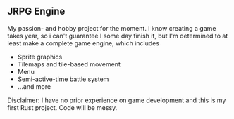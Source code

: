 ## JRPG Engine
My passion- and hobby project for the moment. I know creating a game takes year, so i can't guarantee I some day finish it, but I'm determined to at least make a complete game engine, which includes
- Sprite graphics
- Tilemaps and tile-based movement
- Menu
- Semi-active-time battle system
- ...and more

Disclaimer: I have no prior experience on game development and this is my first Rust project. Code will be messy.